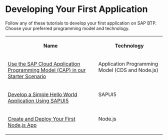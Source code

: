 <!-- loiobc8d5c0598774f87a54cb63cb6abecc6 -->

# Developing Your First Application

 Follow any of these tutorials to develop your first application on SAP BTP. Choose your preferred programming model and technology. 




<table>
<tr>
<th valign="top">

Name



</th>
<th valign="top">

Technology



</th>
</tr>
<tr>
<td valign="top">

[Use the SAP Cloud Application Programming Model (CAP) in our Starter Scenario](https://developers.sap.com/mission.cp-starter-extensions-cap.html)



</td>
<td valign="top">

Application Programming Model \(CDS and Node.js\)



</td>
</tr>
<tr>
<td valign="top">

[Develop a Simple Hello World Application Using SAPUI5](https://sapui5.hana.ondemand.com/#docs/guide/592f36fd077b45349a67dcb3efb46ab1.html)



</td>
<td valign="top">

SAPUI5



</td>
</tr>
<tr>
<td valign="top">

[Create and Deploy Your First Node.js App](https://developers.sap.com/group.scp-5-node.html)



</td>
<td valign="top">

Node.js



</td>
</tr>
</table>


